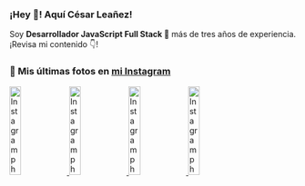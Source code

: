 <h3>¡Hey 👋! Aquí César Leañez!</h3>

<p>Soy <strong>Desarrollador JavaScript Full Stack 🚀</strong> más de tres años de experiencia.<br />¡Revisa mi contenido 👇!</p>

### 📸 Mis últimas fotos en [mi Instagram](https://instagram.com/cele)


<a href='https://instagram.com/p/C1UpuSGLQiG' target='_blank'>
  <img width='20%' src='https://scontent-lhr8-2.cdninstagram.com/v/t51.29350-15/412513918_1325803934584302_4400498733289087214_n.jpg?stp=dst-jpg_e15&_nc_ht=scontent-lhr8-2.cdninstagram.com&_nc_cat=106&_nc_ohc=xDW250DT0k4Q7kNvgHc-7aY&edm=APU89FABAAAA&ccb=7-5&oh=00_AYA9o9UK2ecUlfpAwTpJ0FlABxLQO8C8Jg6J23Ygl6olgw&oe=6699059D&_nc_sid=bc0c2c' alt='Instagram photo' />
</a>
<a href='https://instagram.com/p/CzMY3lzxgmx' target='_blank'>
  <img width='20%' src='https://scontent-lhr6-1.cdninstagram.com/v/t51.29350-15/398916226_819142863293745_2426123683154743297_n.webp?stp=dst-jpg_e35&_nc_ht=scontent-lhr6-1.cdninstagram.com&_nc_cat=109&_nc_ohc=QIynEvKyJ6IQ7kNvgHud5Mm&edm=APU89FABAAAA&ccb=7-5&oh=00_AYACQ0_gIoIcXm9zQkr7vvSzeErbVNXXbxykrIj1j55xrg&oe=6699048C&_nc_sid=bc0c2c' alt='Instagram photo' />
</a>
<a href='https://instagram.com/p/CygbQv4uqxM' target='_blank'>
  <img width='20%' src='https://scontent-lhr6-1.cdninstagram.com/v/t51.29350-15/391525959_236593062741789_5868561716480810596_n.webp?stp=dst-jpg_e35&_nc_ht=scontent-lhr6-1.cdninstagram.com&_nc_cat=109&_nc_ohc=xNEBREu2TfgQ7kNvgGW2R_4&edm=APU89FABAAAA&ccb=7-5&oh=00_AYAEkLug27PwqrFH6jLw8nh46HghlAQmhJCo-tuTNcGpMQ&oe=66990AC8&_nc_sid=bc0c2c' alt='Instagram photo' />
</a>
<a href='https://instagram.com/p/CxTmOF6vN8M' target='_blank'>
  <img width='20%' src='https://scontent-lhr6-1.cdninstagram.com/v/t51.29350-15/378565944_323878180141713_8920720304536029091_n.jpg?stp=dst-jpg_e15&_nc_ht=scontent-lhr6-1.cdninstagram.com&_nc_cat=109&_nc_ohc=Ua325OqlV6YQ7kNvgEp-8d3&edm=APU89FABAAAA&ccb=7-5&oh=00_AYAHSdTLjayqUOlWpeYd_cPNyhfghe3DANHgWOU7lz8dWw&oe=66990492&_nc_sid=bc0c2c' alt='Instagram photo' />
</a>
